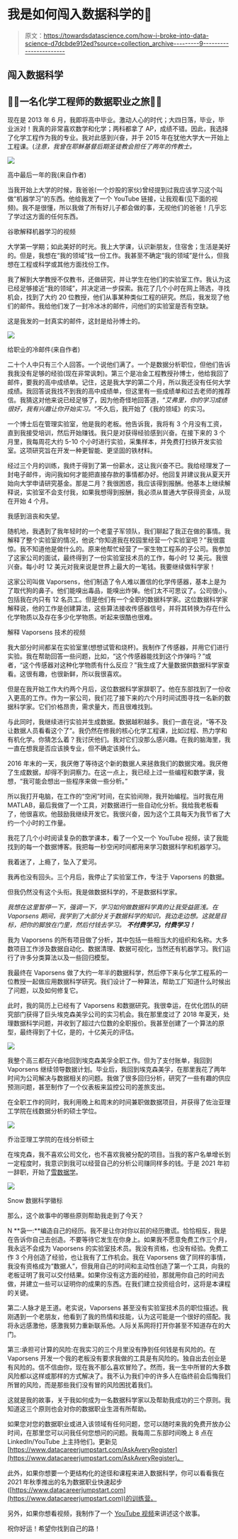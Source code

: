 # 我是如何闯入数据科学的🚀

> 原文：<https://towardsdatascience.com/how-i-broke-into-data-science-d7dcbde912ed?source=collection_archive---------9----------------------->

## 闯入数据科学

## 👨‍🔬一名化学工程师的数据职业之旅👨‍💻

现在是 2013 年 6 月，我即将高中毕业。激动人心的时代；大四日落，毕业，毕业派对！我真的非常喜欢数学和化学；两科都拿了 AP，成绩不错。因此，我选择了化学工程作为我的专业。我对此感到兴奋，并于 2015 年在犹他大学大一开始上工程课。(*注意，我曾在耶稣基督后期圣徒教会担任了两年的传教士。*

![](img/b6d6d07ad4a6b9b1054537b71cf459e0.png)

高中最后一年的我(来自作者)

当我开始上大学的时候，我爸爸(一个炒股的家伙)曾经提到过我应该学习这个叫做“机器学习”的东西。他给我发了一个 YouTube 链接，让我观看(见下面的视频)。我不是很懂，所以我做了所有好儿子都会做的事，无视他们的爸爸！几乎忘了学过这方面的任何东西。

谷歌解释机器学习的视频

大学第一学期；如此美好的时光。我上大学课，认识新朋友，住宿舍；生活是美好的。但是，我想在“我的领域”找一份工作。我甚至不确定“我的领域”是什么，但我想在工程或科学或其他方面找份工作。

我了解到大学教授不仅教书，还做研究，并让学生在他们的实验室工作。我认为这已经足够接近“我的领域”，并决定进一步探索。我花了几个小时在网上筛选，寻找机会，找到了大约 20 位教授，他们从事某种类似工程的研究。然后，我发现了他们的邮件。我给他们发了一封冷冰冰的邮件，问他们的实验室是否有空缺。

这是我发的一封真实的邮件，这封是给孙博士的。

![](img/ab2c0d008138a091a9dbbbd8973f543d.png)

给职业的冷邮件(来自作者)

二十个人中只有三个人回答。一个说他们满了。一个是数据分析职位，但他们告诉我我没有足够的经验(现在非常讽刺)。第三个是冶金工程教授孙博士，他给我回了邮件，要我的高中成绩单。记住，这是我大学的第二个月，所以我还没有任何大学成绩。我回答说我找不到我的高中成绩单，但这里有一些成绩单和过去老师的推荐信。我猜这对他来说已经足够了，因为他奇怪地回答道，“*艾弗里，你的学习成绩很好，我有兴趣让你开始实习。*“不久后，我开始了《我的领域》的实习。

一个博士后在管理实验室，他是我的老板。他告诉我，我将有 3 个月没有工资，直到我接受培训，然后开始赚钱。我只是对获得经验感到兴奋。在接下来的 3 个月里，我每周花大约 5-10 个小时进行实验，采集样本，并免费打扫铁开发实验室。这项研究旨在开发一种更智能、更坚固的铁材料。

经过三个月的训练，我终于得到了第一份薪水，这让我兴奋不已。我给经理发了一封电子邮件，询问我如何才能把直接存款的事情都办好。他回复并建议我从夏天开始向大学申请研究基金。那是二月？我很困惑，我应该得到报酬。他基本上继续解释说，实验室不会支付我，如果我想得到报酬，我必须从普通大学获得资金，从现在开始 4 个月。

我感到沮丧和失望。

随机地，我遇到了我年轻时的一个老童子军领队，我们聊起了我正在做的事情。我解释了整个实验室的情况，他说:“你知道我在校园里经营一个实验室吧？”我很震惊。我不知道他是做什么的。原来他帮忙经营了一家生物工程系的子公司。我参加了这家公司的面试，最终得到了一份实验室技术员的工作，每小时 12 美元。我很兴奋。每小时 12 美元对我来说是世界上最大的一笔钱。我要继续做科学家！

这家公司叫做 Vaporsens，他们制造了令人难以置信的化学传感器，基本上是为了取代狗的鼻子。他们能嗅出毒品，能嗅出炸弹。他们太不可思议了。公司很小，包括我在内只有 12 名员工。但是他们有一个全职的数据科学家。这位数据科学家解释说，他的工作是创建算法，这些算法接收传感器信号，并将其转换为存在什么化学物质以及存在多少化学物质。听起来很酷也很难。

解释 Vaporsens 技术的视频

我大部分时间都呆在实验室里(想想试管和烧杯)。我制作了传感器，并用它们进行实验。我在帮助回答一些问题，比如，“这个传感器能找到这个炸弹吗？”或者，“这个传感器对这种化学物质有什么反应？”我生成了大量数据供数据科学家查看。这很有趣，也很新鲜，所以我很喜欢。

但是在我开始工作大约两个月后，这位数据科学家辞职了。他在东部找到了一份收入更高的工作。作为一家公司，我们花了接下来的六个月时间试图寻找一名新的数据科学家。它们价格昂贵，需求量大，而且很难找到。

与此同时，我继续进行实验并生成数据。数据越积越多。我们一直在说，“等不及让数据人员看看这个了”。我仍然在修我的核心化学工程课，比如过程、热力学和有机化学。你猜怎么着？我讨厌他们。我对它们没那么感兴趣。在我的脑海里，我一直在想我是否应该换专业，但不确定该换什么。

2016 年末的一天，我厌倦了等待这个新的数据人来拯救我们的数据灾难。我厌倦了生成数据，却得不到洞察力。在这一点上，我已经上过一些编程和数学课，我想，“我可能会想出一些程序来做一些分析。”

所以我打开电脑，在工作的“空闲”时间，在实验间隙，我开始编程。当时我在用 MATLAB，最后我做了一个工具，对数据进行一些自动化分析。我给我老板看了，他很喜欢。他鼓励我继续开发它。我很兴奋，因为这个工具每天为我节省了大约一个小时的工作量。

我花了几个小时阅读复杂的数学课本，看了一个又一个 YouTube 视频，读了我能找到的每一个数据博客。我把每一秒空闲时间都用来学习数据科学和机器学习。

我着迷了，上瘾了，坠入了爱河。

我再也没有回头。三个月后，我停止了实验室工作，专注于 Vaporsens 的数据。

但我仍然没有这个头衔。我是做数据科学的，不是数据科学家。

*我想在这里暂停一下，强调一下，学习如何做数据科学真的让我受益匪浅。在 Vaporsens 期间，我学到了大部分关于数据科学的知识。我边走边想。这就是目标，把你的脚放在门里，然后付钱去学习。* ***不付费学习，付费学习！***

我为 Vaporsens 的所有项目做了分析，其中包括一些相当大的组织和名称。大多数项目工作涉及数据自动化、数据清理、数据可视化，当然还有机器学习。我们运行了许多分类算法以及一些回归模型。

我最终在 Vaporsens 做了大约一年半的数据科学，然后停下来与化学工程系的一位教授一起做应用数据科学研究。我们设计了一种算法，帮助工厂知道什么时候出了问题，以及如何修复它。

此时，我的简历上已经有了 Vaporsens 和数据研究。我很幸运，在优化团队的研究部门获得了巨头埃克森美孚公司的实习机会。我在那里度过了 2018 年夏天，处理数据科学问题，并收到了超过六位数的全职报价。我甚至创建了一个算法的原型，最终得到了十亿，是的，十亿美元的评估。

![](img/65c809784841084de84d7663169dc395.png)

我整个高三都在兴奋地回到埃克森美孚全职工作。但为了支付账单，我回到 Vaporsens 继续领导数据计划。毕业后，我回到埃克森美孚，在那里我花了两年时间为公司解决与数据相关的问题。我做了很多回归分析，研究了一些有趣的供应预测问题，甚至制作了一个仪表板来监控公司的差旅支出。

在全职工作的同时，我利用晚上和周末的时间兼职做数据项目，并获得了佐治亚理工学院在线数据分析的硕士学位。

![](img/07bfcf8d7252a522367abb81569a5d2f.png)

乔治亚理工学院的在线分析硕士

在埃克森，我不喜欢公司文化，也不喜欢我被分配的项目。当我的客户名单增长到一定程度时，我意识到我可以经营自己的分析公司赚同样多的钱。于是 2021 年初一辞职，开始了[雪数据学](https://www.snowdatascience.org)。

![](img/367a0021c793355498cb3e243a86983c.png)

Snow 数据科学徽标

那么，这个故事中的哪些原则帮助我走到了今天？

N **袅一:**编造自己的经历。我不是让你对你以前的经历撒谎。恰恰相反，我是在告诉你自己去创造。不要等待它发生在你身上。如果我不愿意免费工作三个月，我永远不会成为 Vaporsens 的实验室技术员。我没有资格，也没有经验。免费工作 3 个月创造了经验，也让我有了工作机会。我在 Vaporsens 做了同样的事情，我没有资格成为“数据人”，但我用自己的时间和主动性创造了第一个工具，向我的老板证明了我可以交付结果。如果你没有这方面的经验，那就用你自己的时间去做，并建立一些可以证明你的成果的东西。在我们建立投资组合时，这将是本课程的关键。

第二:人脉才是王道。老实说，Vaporsens 甚至没有实验室技术员的职位描述。我刚遇到一个老朋友，他看到了我的热情和技能，认为这可能是一个很好的搭配。我将永远感激他，感激我努力重新联系他。人际关系网将打开你甚至不知道存在的大门。

第三:承担可计算的风险:在我实习的三个月里没有挣到任何钱是有风险的。在 Vaporsens 开发一个我的老板没有要求我做的工具是有风险的。独自出去创业是有风险的。信不信由你，现在我不那么喜欢冒险了。然而，我一生中所冒的大多数风险都以这样或那样的方式解决了。我不认为我们中的许多人在临终前会后悔我们所冒的风险，而是那些我们没有冒的风险困扰着我们。

这就是我的故事，关于我如何成为一名数据科学家以及帮助我成功的三个原则。我知道这三个原则也会对你的数据职业生涯有所帮助。

如果您对您的数据职业或进入该领域有任何问题，您可以随时来我的免费开放办公时间，在那里您可以问我任何您想问的问题。我每周二东部时间晚上 8 点在 LinkedIn/YouTube 上主持他们。更新见[https://www.datacareerjumpstart.com/AskAveryRegister](https://www.datacareerjumpstart.com/AskAveryRegister)。

此外，如果你想要一个更结构化的途径和课程来进入数据科学，你可以看看我在 2021 年秋季推出的名为数据职业快速起步([https://www.datacareerjumpstart.com](https://www.datacareerjumpstart.com))的训练营。

另外，如果你想看视频，我制作了一个 [YouTube 视频](https://www.youtube.com/watch?v=IfYN51kDHJ4)来讲述这个故事。

祝你好运！希望你找到自己的路！